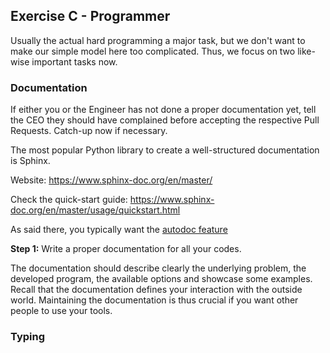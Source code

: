## Exercise C - Programmer

Usually the actual hard programming a major task, but we don't want to make our simple model here too complicated.
Thus, we focus on two like-wise important tasks now.

### Documentation

If either you or the Engineer has not done a proper documentation yet, tell the CEO they should have complained before accepting
the respective Pull Requests. Catch-up now if necessary.

The most popular Python library to create a well-structured documentation is Sphinx.

Website: https://www.sphinx-doc.org/en/master/

Check the quick-start guide: https://www.sphinx-doc.org/en/master/usage/quickstart.html

As said there, you typically want the [autodoc feature](https://www.sphinx-doc.org/en/master/usage/quickstart.html#autodoc)

**Step 1:** Write a proper documentation for all your codes.

The documentation should describe clearly the underlying problem, the developed program,
the available options and showcase some examples.
Recall that the documentation defines your interaction with the outside world.
Maintaining the documentation is thus crucial if you want other people to use your tools.

### Typing
